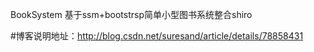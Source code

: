 BookSystem
基于ssm+bootstrsp简单小型图书系统整合shiro

#博客说明地址：http://blog.csdn.net/suresand/article/details/78858431
